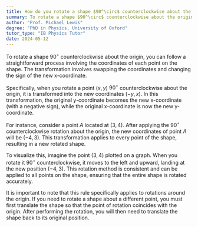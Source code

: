 ```yaml
---
title: How do you rotate a shape $90^\circ$ counterclockwise about the origin?
summary: To rotate a shape $90^\circ$ counterclockwise about the origin, swap the coordinates and change the sign of the new $x$-coordinate.
author: "Prof. Michael Lewis"
degree: "PhD in Physics, University of Oxford"
tutor_type: "IB Physics Tutor"
date: 2024-05-12
---
```


To rotate a shape $90^\circ$ counterclockwise about the origin, you can follow a straightforward process involving the coordinates of each point on the shape. The transformation involves swapping the coordinates and changing the sign of the new x-coordinate.

Specifically, when you rotate a point $(x, y)$ $90^\circ$ counterclockwise about the origin, it is transformed into the new coordinates $(-y, x)$. In this transformation, the original y-coordinate becomes the new x-coordinate (with a negative sign), while the original x-coordinate is now the new y-coordinate.

For instance, consider a point $A$ located at $(3, 4)$. After applying the $90^\circ$ counterclockwise rotation about the origin, the new coordinates of point $A$ will be $(-4, 3)$. This transformation applies to every point of the shape, resulting in a new rotated shape.

To visualize this, imagine the point $(3, 4)$ plotted on a graph. When you rotate it $90^\circ$ counterclockwise, it moves to the left and upward, landing at the new position $(-4, 3)$. This rotation method is consistent and can be applied to all points on the shape, ensuring that the entire shape is rotated accurately.

It is important to note that this rule specifically applies to rotations around the origin. If you need to rotate a shape about a different point, you must first translate the shape so that the point of rotation coincides with the origin. After performing the rotation, you will then need to translate the shape back to its original position.
    
